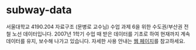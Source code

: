 # subway-data

서울대학교 4190.204 자료구조 (문병로 교수님) 수업 과제 6을 위한 수도권/부산권 전철 노선 데이터입니다. 2007년 1학기 수업 때 받은 데이터를 기초로 하여 현재까지 계속 데이터를 유지, 보수해 나가고 있습니다. 자세한 사용 안내는 [웹 페이지](http://gangwon.github.com/subway-data/)를 참고하세요.
